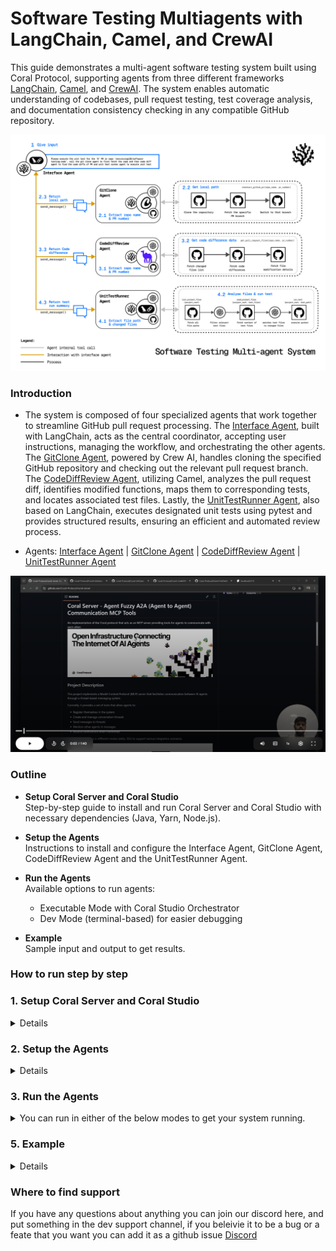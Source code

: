 # Software Testing Multiagents with LangChain, Camel, and CrewAI

This guide demonstrates a multi-agent software testing system built using Coral Protocol, supporting agents from three different frameworks [LangChain](https://github.com/langchain-ai/langchain), [Camel](https://github.com/camel-ai/camel), and [CrewAI](https://github.com/crewAIInc/crewAI). The system enables automatic understanding of codebases, pull request testing, test coverage analysis, and documentation consistency checking in any compatible GitHub repository.

![multiagent-image](https://github.com/Coral-Protocol/awesome-agents-for-multi-agent-systems/blob/main/images/Software_Testing_Multiagents.png)

### Introduction

- The system is composed of four specialized agents that work together to streamline GitHub pull request processing. The [Interface Agent](https://github.com/Coral-Protocol/Coral-Interface-Agent), built with LangChain, acts as the central coordinator, accepting user instructions, managing the workflow, and orchestrating the other agents. The [GitClone Agent](https://github.com/Coral-Protocol/Coral-GitClone-Agent), powered by Crew AI, handles cloning the specified GitHub repository and checking out the relevant pull request branch. The [CodeDiffReview Agent](https://github.com/Coral-Protocol/Coral-CodeDiffReview-Agent), utilizing Camel, analyzes the pull request diff, identifies modified functions, maps them to corresponding tests, and locates associated test files. Lastly, the [UnitTestRunner Agent](https://github.com/Coral-Protocol/Coral-UnitTestRunner-Agent), also based on LangChain, executes designated unit tests using pytest and provides structured results, ensuring an efficient and automated review process.

- Agents: [Interface Agent](https://github.com/Coral-Protocol/Coral-Interface-Agent) | [GitClone Agent](https://github.com/Coral-Protocol/Coral-GitClone-Agent) | [CodeDiffReview Agent](https://github.com/Coral-Protocol/Coral-CodeDiffReview-Agent) | [UnitTestRunner Agent](https://github.com/Coral-Protocol/Coral-UnitTestRunner-Agent)

[![Demo Video](https://github.com/Coral-Protocol/awesome-agents-for-multi-agent-systems/blob/main/images/Software_Testing_Multiagents_Video2.png)](https://drive.google.com/file/d/1PyVQd8Z7rfqbokZ6hsp8m_2IMI29QH7B/view?usp=drive_link)


### Outline

- **Setup Coral Server and Coral Studio**  
  Step-by-step guide to install and run Coral Server and Coral Studio with necessary dependencies (Java, Yarn, Node.js).

- **Setup the Agents**  
  Instructions to install and configure the Interface Agent, GitClone Agent, CodeDiffReview Agent and the UnitTestRunner Agent.

- **Run the Agents**  
  Available options to run agents:
  - Executable Mode with Coral Studio Orchestrator  
  - Dev Mode (terminal-based) for easier debugging  

- **Example**  
  Sample input and output to get results.

### How to run step by step

### 1. Setup Coral Server and Coral Studio

<details>

- To setup the [Coral Server](https://github.com/Coral-Protocol/coral-server) and [Coral Studio UI](https://github.com/Coral-Protocol/coral-studio), follow the steps given in repository to install.

- In order to test if both are working, open the same instance in two terminals and run both simultaneously.

```bash
# run studio
yarn dev
```
- You will see both running like this simultaneously if succesful and should be able to access Coral Studio from your browser.

![Coral Server and Studio Running](https://github.com/Coral-Protocol/Coral-RaiseYourHack-Guide/blob/main/images/server-studio.png)

- On Coral Studio, ensure the connection to Coral Server.

![Coral Server and Studio Connection UI](https://github.com/Coral-Protocol/Coral-RaiseYourHack-Guide/blob/main/images/coral-connection.png)

<details>

<summary>Install Java if UNAVAILABLE in order to run Coral Server</summary>

Install Java

```bash

# Apt update
sudo apt update

# Install the JDK
sudo apt install openjdk-17-jdk

# Check version
java -version
```

Run Coral Server

```bash

./gradlew run

```

</details>

<details>

<summary>Install Yarn if UNAVAILABLE in order to run Coral Studio</summary>

Install Yarn

```bash
# Download and install nvm:
curl -o- https://raw.githubusercontent.com/nvm-sh/nvm/v0.40.3/install.sh | bash

# in lieu of restarting the shell
\. "$HOME/.nvm/nvm.sh"

# Download and install Node.js:
nvm install 22

# Verify the Node.js version:
node -v # Should print "v22.17.0".
nvm current # Should print "v22.17.0".

# Download and install Yarn:
corepack enable yarn

# Verify Yarn version:
yarn -v

# Install from yarn
yarn install

# Allow port for eternal access
sudo ufw allow 5173

```

Run Coral Studio

```bash

yarn dev

```

</details>

</details>

### 2. Setup the Agents

<details>  

- Terminate the Coral Server and Coral Studio connections from above and start below steps.
- In this example, we are using the agents: [Coral Interface Agent](https://github.com/Coral-Protocol/Coral-Interface-Agent), [GitClone Agent](https://github.com/Coral-Protocol/Coral-GitClone-Agent), [CodeDiffReview Agent](https://github.com/Coral-Protocol/Coral-CodeDiffReview-Agent) and [UnitTestRunner Agent](https://github.com/Coral-Protocol/Coral-UnitTestRunner-Agent).  
- Please click on the link and set up the agents by following the setup instructions in the repository.  
- Check the output below to see how the terminal will look after succesfull installation, keep in mind the directory you are at while doing `uv sync`.


</details>

### 3. Run the Agents

<details>

<summary>You can run in either of the below modes to get your system running.</summary>

#### 1. Executable Mode

<details>

- The Executable Mode is part of the Coral Protocol Orchestrator which works with [Coral Studio UI](https://github.com/Coral-Protocol/coral-studio).  

- Checkout: [How to Build a Multi-Agent System with Awesome Open Source Agents using Coral Protocol](https://github.com/Coral-Protocol/existing-agent-sessions-tutorial-private-temp).  

- Update the file: `coral-server/src/main/resources/application.yaml` with the details below. 

```bash
# replace ${PROJECT_DIR} with YOUR/PROJECT/DIRECTORY

applications:
  - id: "app"
    name: "Default Application"
    description: "Default application for testing"
    privacyKeys:
      - "default-key"
      - "public"
      - "priv"

registry:
  interface:
    options:
      - name: "API_KEY"
        type: "string"
        description: "API key for the service"
    runtime:
      type: "executable"
      command: ["bash", "-c", "${PROJECT_DIR}/Coral-Interface-Agent/run_agent.sh main.py"]
      environment:
        - name: "API_KEY"
          from: "API_KEY"
        - name: "MODEL_NAME"
          value: "gpt-4.1"
        - name: "MODEL_PROVIDER"
          value: "openai"
        - name: "MODEL_TOKEN"
          value: "16000"
        - name: "MODEL_TEMPERATURE"
          value: "0.3"

  GitClone:
    options:
      - name: "API_KEY"
        type: "string"
        description: "API key for the service"
    runtime:
      type: "executable"
      command: ["bash", "-c", "${PROJECT_DIR}/Coral-GitClone-Agent/run_agent.sh main.py"]
      environment:
        - name: "API_KEY"
          from: "API_KEY"
        - name: "MODEL_NAME"
          value: "openai/gpt-4.1-mini"
        - name: "MODEL_TOKEN"
          value: "16000"
        - name: "MODEL_TEMPERATURE"
          value: "0.3"

  CodeDiff:
    options:
      - name: "API_KEY"
        type: "string"
        description: "API key for the service"
      - name: "GITHUB_ACCESS_TOKEN"
        type: "string"
        description: "key for the github service" 
    runtime:
      type: "executable"
      command: ["bash", "-c", "${PROJECT_DIR}/Coral-CodeDiffReview-Agent/run_agent.sh main.py"]
      environment:
        - name: "API_KEY"
          from: "API_KEY"
        - name: "GITHUB_ACCESS_TOKEN"
          from: "GITHUB_ACCESS_TOKEN"
        - name: "MODEL_NAME"
          value: "gpt-4.1-mini"
        - name: "MODEL_PROVIDER"
          value: "openai"
        - name: "MODEL_TOKEN"
          value: "16000"
        - name: "MODEL_TEMPERATURE"
          value: "0.3"

  UnitTest:
    options:
      - name: "API_KEY"
        type: "string"
        description: "API key for the service"
    runtime:
      type: "executable"
      command: ["bash", "-c", "${PROJECT_DIR}/Coral-UnitTestRunner-Agent/run_agent.sh main.py"]
      environment:
        - name: "API_KEY"
          from: "API_KEY"
        - name: "MODEL_NAME"
          value: "gpt-4.1-mini"
        - name: "MODEL_PROVIDER"
          value: "openai"
        - name: "MODEL_TOKEN"
          value: "16000"
        - name: "MODEL_TEMPERATURE"
          value: "0.3"
```

- Run the [Coral Server](https://github.com/Coral-Protocol/coral-server) and [Coral Studio](https://github.com/Coral-Protocol/coral-studio). 

- You do not need to set up the `.env` in the project directory for running in this mode; it will be captured through the variables below.  

- After the agents are loaded properly, you will see "4 agents" connected. Proceed ahead with "Select Session", add the agents, api key and esure to add both the Custom Tools to the Interface Agent.

</details>

#### 2. Dev Mode

<details>

- The Dev Mode allows the Coral Server and all agents to be seaprately running on each terminal without UI support.  

- Ensure that the [Coral Server](https://github.com/Coral-Protocol/coral-server) is running on your system and run below commands in separate terminals.

- Ensure that you have setup the `.env` file with required keys.  

Run the Interface Agent

```bash
# cd to directory
cd Coral-Interface-Agent

# Run the agent using `uv`:
uv run python main.py
```

Run the GitClone Agent

```bash
# cd to directory
cd Coral-GitClone-Agent

# Run the agent using `uv`:
uv run python main.py
```
Run the CodeDiffReview Agent

```bash
# cd to directory
cd Coral-CodeDiffReview-Agent

# Run the agent using `uv`:
uv run python main.py
```
Run the UnitTestRunner Agent

```bash
# cd to directory
cd Coral-UnitTestRunner-Agent

# Run the agent using `uv`:
uv run python main.py
```

</details>

</details>


### 5. Example

<details>

```bash
# Input:
Question:

# Output:
Answer: 
```

</details>

</details>


### Where to find support 

If you have any questions about anything you can join our discord here, and put something in the dev support channel, if you beleivie it to be a bug or a feate that you want you can add it as a github issue [Discord](https://discord.com/invite/Xjm892dtt3)

